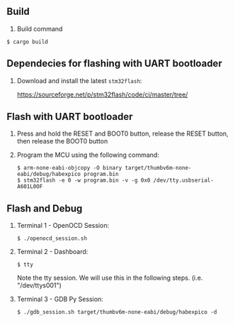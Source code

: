 ## Build

1. Build command
```
$ cargo build
```

## Dependecies for flashing with UART bootloader

1. Download and install the latest `stm32flash`:
   
   https://sourceforge.net/p/stm32flash/code/ci/master/tree/

## Flash with UART bootloader

1. Press and hold the RESET and BOOT0 button, release the RESET button, then release the BOOT0 button

2. Program the MCU using the following command:
    ```
    $ arm-none-eabi-objcopy -O binary target/thumbv6m-none-eabi/debug/habexpico program.bin
    $ stm32flash -e 0 -w program.bin -v -g 0x0 /dev/tty.usbserial-A601L0OF
    ```

## Flash and Debug

1. Terminal 1 - OpenOCD Session:
    ``` 
    $ ./openocd_session.sh
    ```

2. Terminal 2 - Dashboard:
    ``` 
    $ tty
    ```
    Note the tty session. We will use this in the following steps. (i.e. "/dev/ttys001")

3. Terminal 3 - GDB Py Session:
    ``` 
    $ ./gdb_session.sh target/thumbv6m-none-eabi/debug/habexpico -d
    ```
